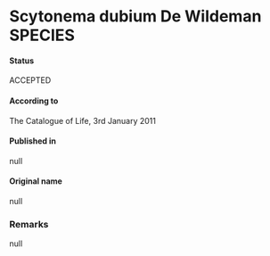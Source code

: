 # Scytonema dubium De Wildeman SPECIES

#### Status
ACCEPTED

#### According to
The Catalogue of Life, 3rd January 2011

#### Published in
null

#### Original name
null

### Remarks
null